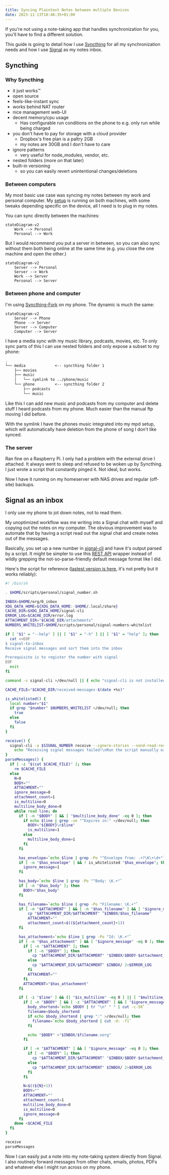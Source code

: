 ```yaml
---
title: Syncing Plaintext Notes between multiple Devices
date: 2023-11-13T18:48:35+01:00
---
```


If you're not using a note-taking app that handles synchronization for you,
you'll have to find a different solution.

This guide is going to detail how I use [Syncthing](https://syncthing.net) for
all my synchronization needs and how I use [Signal](https://signal.org) as my
notes inbox.

## Syncthing
### Why Syncthing

- it just works™
- open source
- feels-like-instant sync
- works behind NAT router
- nice management web-UI
- decent memory/cpu usage
    + Has configurable run conditions on the phone to e.g. only run while being charged
- you don't have to pay for storage with a cloud provider
    + Dropbox's free plan is a paltry 2GB
    + my notes are 30GB and I don't have to care
- ignore patterns
    + very useful for node_modules, vendor, etc.
- nested folders (more on that later)
- built-in versioning
    + so you can easily revert unintentional changes/deletions

### Between computers

My most basic use case was syncing my notes between my work and personal
computer. My [setup](https://github.com/jneidel/dotfiles) is running on both
machines, with some tweaks depending specific on the device, all I need is to
plug in my notes.

You can sync directly between the machines:

```mermaid
stateDiagram-v2
    Work --> Personal
    Personal --> Work
```


But I would recommend you put a server in between, so you can also sync without
them both being online at the same time (e.g. you close the one machine and open the other.)


```mermaid
stateDiagram-v2
    Server --> Personal
    Server --> Work
    Work --> Server
    Personal --> Server
```

### Between phone and computer

I'm using [Syncthing-Fork](https://f-droid.org/en/packages/com.github.catfriend1.syncthingandroid/) on my phone.
The dynamic is much the same:

```mermaid
stateDiagram-v2
    Server --> Phone
    Phone --> Server
    Server --> Computer
    Computer --> Server
```

I have a media sync with my music library, podcasts, movies, etc. To only sync
parts of this I can use nested folders and only expose a subset to my phone:

```txt
.
└── media             <-- syncthing folder 1
    ├── movies
    ├── music
    │   └── symlink to ../phone/music
    └── phone         <-- syncthing folder 2
        ├── podcasts
        └── music

```

Like this I can add new music and podcasts from my computer and delete stuff I heard
podcasts from my phone.
Much easier than the manual ftp moving I did before.

With the symlink I have the phones music integrated into my mpd setup, which
will automatically have deletion from the phone of song I don't like synced.

### The server

Ran fine on a Raspberry Pi.
I only had a problem with the external drive I attached. It always went to sleep
and refused to be woken up by Syncthing.
I just wrote a script that constantly pinged it.
Not ideal, but works.

Now I have it running on my homeserver with NAS drives and regular (off-site)
backups.

## Signal as an inbox

I only use my phone to jot down notes, not to read them.

My unoptimized workflow was me writing into a Signal chat with myself and copying out the notes on my computer.
The obvious improvement was to automate that by having a script read out the signal chat
and create notes out of the messages.

Basically, you set up a new number in [signal-cli](https://github.com/AsamK/signal-cli)
and have it's output parsed by a script.
It might be simpler to use this [REST API](https://github.com/bbernhard/signal-cli-rest-api) wrapper
instead of wildly grepping the not-so-parse-friendly default message format like
I did.

Here's the script for reference ([lastest version is here](https://github.com/jneidel/dotfiles/blob/master/scripts/cron/signal-to-inbox), it's not pretty but it works reliably):

```sh
#! /bin/sh

. $HOME/scripts/personal/signal_number.sh

INBOX=$HOME/org/0_inbox
XDG_DATA_HOME=${XDG_DATA_HOME:-$HOME/.local/share}
CACHE_DIR=$XDG_DATA_HOME/signal-cli
ERROR_LOG=$CACHE_DIR/error.log
ATTACHMENT_DIR="$CACHE_DIR/attachments"
NUMBERS_WHITELIST=$HOME/scripts/personal/signal-numbers-whitelist

if [ "$1" = "--help" ] || [ "$1" = "-h" ] || [ "$1" = "help" ]; then
  cat <<EOF
$ signal-to-inbox
Receive signal messages and sort them into the inbox

Prerequisite is to register the number with signal
EOF
  exit
fi

command -v signal-cli >/dev/null || { echo "signal-cli is not installed" 1>&2; exit 127; }

CACHE_FILE="$CACHE_DIR/received-messages-$(date +%s)"

is_whitelisted() {
  local number="$1"
  if grep "$number" $NUMBERS_WHITELIST >/dev/null; then
    true
  else
    false
  fi
}

receive() {
  signal-cli -a $SIGNAL_NUMBER receive --ignore-stories --send-read-receipts >$CACHE_FILE 2>/tmp/signal-cli-errors ||
    echo "Receiving signal messages failed!\nRun the script manually or consult /tmp/signal-cli-errors" >$INBOX/signal-cli-errors
}
parseMessages() {
  if [ -z "$(cat $CACHE_FILE)" ]; then
    rm $CACHE_FILE
  else
    N=0
    BODY=""
    ATTACHMENT=""
    ignore_message=0
    attachment_count=1
    is_multiline=0
    multiline_body_done=0
    while read line; do
      if [ -n "$BODY" ] && [ "$multiline_body_done" -eq 0 ]; then
        if echo $line | grep -ve "^Expires in:" >/dev/null; then
          BODY="${BODY}\n$line"
          is_multiline=1
        else
          multiline_body_done=1
        fi
      fi

      has_envelope=`echo $line | grep -Po "^Envelope from: .+?\K\+\d+"`
      if [ -n "$has_envelope" ] && ! is_whitelisted "$has_envelope"; then
        ignore_message=1
      fi

      has_body=`echo $line | grep -Po "^Body: \K.+"`
      if [ -n "$has_body" ]; then
        BODY="$has_body"
      fi

      has_filename=`echo $line | grep -Po "Filename: \K.+"`
      if [ -n "$ATTACHMENT" ] && [ -n "$has_filename" ] && [ "$ignore_message" -eq 0 ]; then
          cp "$ATTACHMENT_DIR/$ATTACHMENT" "$INBOX/$has_filename"
          ATTACHMENT=""
          attachment_count=$((${attachment_count}+1))
      fi

      has_attachement=`echo $line | grep -Po "Id: \K.+"`
      if [ -n "$has_attachement" ] && [ "$ignore_message" -eq 0 ]; then
        if [ -n "$ATTACHMENT" ]; then
          if [ -n "$BODY" ]; then
            cp "$ATTACHMENT_DIR/$ATTACHMENT" "$INBOX/$BODY-$attachment_count.${ATTACHMENT##*.}" 2>$ERROR_LOG
          else
            cp "$ATTACHMENT_DIR/$ATTACHMENT" $INBOX/ 2>$ERROR_LOG
          fi
          ATTACHMENT=""
        fi
        ATTACHMENT="$has_attachement"
      fi

      if [ -z "$line" ] && ([ "$is_multiline" -eq 0 ] || [ "$multiline_body_done" -eq 1 ]); then # reset
        if [ -n "$BODY" ] && [ -z "$ATTACHMENT" ] && [ "$ignore_message" -eq 0 ]; then
          body_shortend=`echo $BODY | tr "\n" " " | cut -c-50`
          filename=$body_shortend
          if echo $body_shortend | grep ":" >/dev/null; then
            filename=`echo $body_shortend | cut -d: -f1`
          fi

          echo "$BODY" >"$INBOX/$filename.norg"
        fi

        if [ -n "$ATTACHMENT" ] && [ "$ignore_message" -eq 0 ]; then
          if [ -n "$BODY" ]; then
            cp "$ATTACHMENT_DIR/$ATTACHMENT" "$INBOX/$BODY-$attachment_count.${ATTACHMENT##*.}" 2>$ERROR_LOG
          else
            cp "$ATTACHMENT_DIR/$ATTACHMENT" $INBOX/ 2>$ERROR_LOG
          fi
        fi

        N=$((${N}+1))
        BODY=""
        ATTACHMENT=""
        attachment_count=1
        multiline_body_done=0
        is_multiline=0
        ignore_message=0
      fi
    done <$CACHE_FILE
  fi
}

receive
parseMessages
```

Now I can easily put a note into my note-taking system directly from Signal.
I also routinely forward messages from other chats, emails, photos, PDFs and
whatever else I might run across on my phone.
